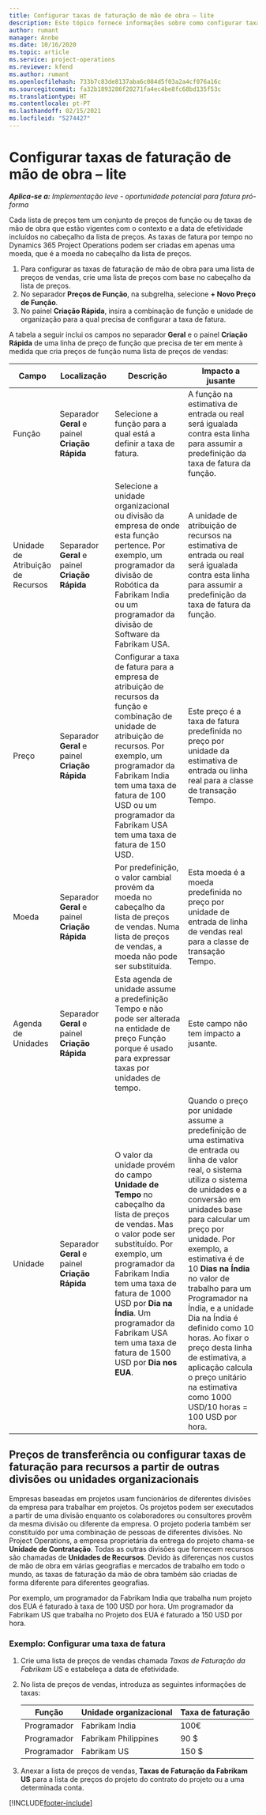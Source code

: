 ```yaml
---
title: Configurar taxas de faturação de mão de obra – lite
description: Este tópico fornece informações sobre como configurar taxas de faturação de mão de obra no Project Operations.
author: rumant
manager: Annbe
ms.date: 10/16/2020
ms.topic: article
ms.service: project-operations
ms.reviewer: kfend
ms.author: rumant
ms.openlocfilehash: 733b7c83de8137aba6c084d5f03a2a4cf076a16c
ms.sourcegitcommit: fa32b1893286f20271fa4ec4be8fc68bd135f53c
ms.translationtype: HT
ms.contentlocale: pt-PT
ms.lasthandoff: 02/15/2021
ms.locfileid: "5274427"
---
```

# <a name="set-up-labor-bill-rates---lite"></a>Configurar taxas de faturação de mão de obra – lite

_**Aplica-se a:** Implementação leve - oportunidade potencial para fatura pró-forma_

Cada lista de preços tem um conjunto de preços de função ou de taxas de mão de obra que estão vigentes com o contexto e a data de efetividade incluídos no cabeçalho da lista de preços. As taxas de fatura por tempo no Dynamics 365 Project Operations podem ser criadas em apenas uma moeda, que é a moeda no cabeçalho da lista de preços.

1. Para configurar as taxas de faturação de mão de obra para uma lista de preços de vendas, crie uma lista de preços com base no cabeçalho da lista de preços. 
2. No separador **Preços de Função**, na subgrelha, selecione **+ Novo Preço de Função**. 
3. No painel **Criação Rápida**, insira a combinação de função e unidade de organização para a qual precisa de configurar a taxa de fatura.

  A tabela a seguir inclui os campos no separador **Geral** e o painel **Criação Rápida** de uma linha de preço de função que precisa de ter em mente à medida que cria preços de função numa lista de preços de vendas:

  | Campo | Localização | Descrição | Impacto a jusante |
  | --- | --- | --- | --- |
  | Função | Separador **Geral** e painel **Criação Rápida** | Selecione a função para a qual está a definir a taxa de fatura. | A função na estimativa de entrada ou real será igualada contra esta linha para assumir a predefinição da taxa de fatura da função. |
  | Unidade de Atribuição de Recursos | Separador **Geral** e painel **Criação Rápida** | Selecione a unidade organizacional ou divisão da empresa de onde esta função pertence. Por exemplo, um programador da divisão de Robótica da Fabrikam India ou um programador da divisão de Software da Fabrikam USA. | A unidade de atribuição de recursos na estimativa de entrada ou real será igualada contra esta linha para assumir a predefinição da taxa de fatura da função. |
  | Preço | Separador **Geral** e painel **Criação Rápida** | Configurar a taxa de fatura para a empresa de atribuição de recursos da função e combinação de unidade de atribuição de recursos. Por exemplo, um programador da Fabrikam India tem uma taxa de fatura de 100 USD ou um programador da Fabrikam USA tem uma taxa de fatura de 150 USD. | Este preço é a taxa de fatura predefinida no preço por unidade da estimativa de entrada ou linha real para a classe de transação Tempo. |
  | Moeda | Separador **Geral** e painel **Criação Rápida**| Por predefinição, o valor cambial provém da moeda no cabeçalho da lista de preços de vendas. Numa lista de preços de vendas, a moeda não pode ser substituída. | Esta moeda é a moeda predefinida no preço por unidade de entrada de linha de vendas real para a classe de transação Tempo. |
  | Agenda de Unidades | Separador **Geral** e painel **Criação Rápida** | Esta agenda de unidade assume a predefinição Tempo e não pode ser alterada na entidade de preço Função porque é usado para expressar taxas por unidades de tempo. | Este campo não tem impacto a jusante. |
  | Unidade | Separador **Geral** e painel **Criação Rápida** | O valor da unidade provém do campo **Unidade de Tempo** no cabeçalho da lista de preços de vendas. Mas o valor pode ser substituído. Por exemplo, um programador da Fabrikam India tem uma taxa de fatura de 1000 USD por **Dia na Índia**. Um programador da Fabrikam USA tem uma taxa de fatura de 1500 USD por **Dia nos EUA**. | Quando o preço por unidade assume a predefinição de uma estimativa de entrada ou linha de valor real, o sistema utiliza o sistema de unidades e a conversão em unidades base para calcular um preço por unidade. Por exemplo, a estimativa é de 10 **Dias na Índia** no valor de trabalho para um Programador na Índia, e a unidade Dia na Índia é definido como 10 horas. Ao fixar o preço desta linha de estimativa, a aplicação calcula o preço unitário na estimativa como 1000 USD/10 horas = 100 USD por hora. |


## <a name="transfer-pricing-or-set-up-bill-rates-for-resources-from-other-organizational-units-or-divisions"></a>Preços de transferência ou configurar taxas de faturação para recursos a partir de outras divisões ou unidades organizacionais 

Empresas baseadas em projetos usam funcionários de diferentes divisões da empresa para trabalhar em projetos. Os projetos podem ser executados a partir de uma divisão enquanto os colaboradores ou consultores provêm da mesma divisão ou diferente da empresa. O projeto poderia também ser constituído por uma combinação de pessoas de diferentes divisões. No Project Operations, a empresa proprietária da entrega do projeto chama-se **Unidade de Contratação**. Todas as outras divisões que fornecem recursos são chamadas de **Unidades de Recursos**. Devido às diferenças nos custos de mão de obra em várias geografias e mercados de trabalho em todo o mundo, as taxas de faturação da mão de obra também são criadas de forma diferente para diferentes geografias.

Por exemplo, um programador da Fabrikam India que trabalha num projeto dos EUA é faturado à taxa de 100 USD por hora. Um programador da Fabrikam US que trabalha no Projeto dos EUA é faturado a 150 USD por hora.

### <a name="example-set-up-a-bill-rate"></a>Exemplo: Configurar uma taxa de fatura

1. Crie uma lista de preços de vendas chamada *Taxas de Faturação da Fabrikam US* e estabeleça a data de efetividade.
2. No lista de preços de vendas, introduza as seguintes informações de taxas:

    | Função | Unidade organizacional | Taxa de faturação |
    | --- | --- | --- |
    | Programador | Fabrikam India | 100€ |
    | Programador | Fabrikam Philippines | 90 $ |
    | Programador | Fabrikam US | 150 $ |

3. Anexar a lista de preços de vendas, **Taxas de Faturação da Fabrikam US** para a lista de preços do projeto do contrato do projeto ou a uma determinada conta.


[!INCLUDE[footer-include](../../includes/footer-banner.md)]